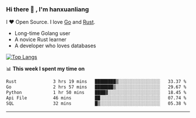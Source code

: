 ### Hi there 👋 , I'm hanxuanliang

<!--
**hanxuanliang/hanxuanliang** is a ✨ _special_ ✨ repository because its `README.md` (this file) appears on your GitHub profile.

Here are some ideas to get you started:

- 🔭 I’m currently working on ...
- 🌱 I’m currently learning ...
- 👯 I’m looking to collaborate on ...
- 🤔 I’m looking for help with ...
- 💬 Ask me about ...
- 📫 How to reach me: ...
- 😄 Pronouns: ...
- ⚡ Fun fact: ...
-->
I ❤ Open Source. I love [Go](https://golang.org) and [Rust](https://www.rust-lang.org/zh-CN/).

* Long-time Golang user
* A novice Rust learner
* A developer who loves databases

[![Top Langs](https://github-readme-stats.vercel.app/api?username=hanxuanliang&show_icons=true&count_private=true&line_height=40)](https://github.com/anuraghazra/github-readme-stats)

📊 **This week I spent my time on**
<!--START_SECTION:waka-->

```txt
Rust              3 hrs 19 mins   ████████▒░░░░░░░░░░░░░░░░   33.37 %
Go                2 hrs 57 mins   ███████▒░░░░░░░░░░░░░░░░░   29.67 %
Python            1 hr 50 mins    ████▓░░░░░░░░░░░░░░░░░░░░   18.45 %
Api File          46 mins         ██░░░░░░░░░░░░░░░░░░░░░░░   07.74 %
SQL               32 mins         █▒░░░░░░░░░░░░░░░░░░░░░░░   05.38 %
```

<!--END_SECTION:waka-->

***
